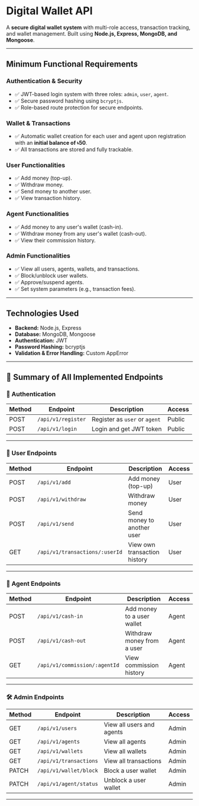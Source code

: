 # Digital Wallet API

A **secure digital wallet system** with multi-role access, transaction tracking, and wallet management. Built using **Node.js, Express, MongoDB, and Mongoose**.

---

## **Minimum Functional Requirements**

### **Authentication & Security**
- ✅ JWT-based login system with three roles: `admin`, `user`, `agent`.  
- ✅ Secure password hashing using `bcryptjs`.  
- ✅ Role-based route protection for secure endpoints.  

### **Wallet & Transactions**
- ✅ Automatic wallet creation for each user and agent upon registration with an **initial balance of ৳50**.  
- ✅ All transactions are stored and fully trackable.  

### **User Functionalities**
- ✅ Add money (top-up).  
- ✅ Withdraw money.  
- ✅ Send money to another user.  
- ✅ View transaction history.  

### **Agent Functionalities**
- ✅ Add money to any user's wallet (cash-in).  
- ✅ Withdraw money from any user's wallet (cash-out).  
- ✅ View their commission history.  

### **Admin Functionalities**
- ✅ View all users, agents, wallets, and transactions.  
- ✅ Block/unblock user wallets.  
- ✅ Approve/suspend agents.  
- ✅ Set system parameters (e.g., transaction fees).  

---

## **Technologies Used**
- **Backend:** Node.js, Express  
- **Database:** MongoDB, Mongoose  
- **Authentication:** JWT  
- **Password Hashing:** bcryptjs  
- **Validation & Error Handling:** Custom AppError  

---

## 📌 Summary of All Implemented Endpoints

### 🔐 Authentication
| Method | Endpoint          | Description                          | Access  |
|--------|-------------------|--------------------------------------|---------|
| POST   | `/api/v1/register` | Register as `user` or `agent`       | Public  |
| POST   | `/api/v1/login`    | Login and get JWT token             | Public  |

---

### 👤 User Endpoints
| Method | Endpoint                  | Description                      | Access |
|--------|---------------------------|----------------------------------|--------|
| POST   | `/api/v1/add`   | Add money (top-up)                         | User   |
| POST   | `/api/v1/withdraw` | Withdraw money                          | User   |
| POST   | `/api/v1/send`  | Send money to another user                 | User   |
| GET    | `/api/v1/transactions/:userId`| View own transaction history | User   |

---

### 🏦 Agent Endpoints
| Method | Endpoint                        | Description               | Access |
|--------|---------------------------------|---------------------------|--------|
| POST   | `/api/v1/cash-in`            | Add money to a user wallet   | Agent  |
| POST   | `/api/v1/cash-out`           | Withdraw money from a user   | Agent  |
| GET    | `/api/v1/commission/:agentId`| View commission history      | Agent  |

---

### 🛠️ Admin Endpoints
| Method | Endpoint                       | Description              | Access |
|--------|--------------------------------|---------------------------------- |--------|
| GET    | `/api/v1/users`        | View all users and agents        | Admin  |
| GET    | `/api/v1/agents`       | View all agents                  | Admin  |
| GET    | `/api/v1/wallets`      | View all wallets                 | Admin  |
| GET    | `/api/v1/transactions` | View all transactions            | Admin  |
| PATCH  | `/api/v1/wallet/block` | Block a user wallet              | Admin  |
| PATCH  | `/api/v1/agent/status` | Unblock a user wallet            | Admin  |
---




